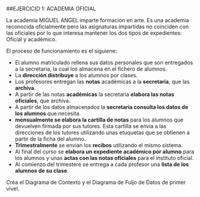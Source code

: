 ##EJERCICIO 1: ACADEMIA OFICIAL

La academia MIGUEL ANGEL imparte formación en arte. Es una academia reconocida oficialmente pero las asignaturas impartidas no coinciden con las oficiales por lo que interesa mantener los dos tipos de expedientes: Oficial y académico.

El proceso de funcionamiento es el siguiene:

 - El alumno matriculado rellena sus datos personales que son entregados a la secretaria, la cual los almacena en el fichero de alumnos.
 - La **dirección distribuye** a los alumnos por clases.
 - Los profesores entregan las **notas** académicas a la **secretaria**, que las **archiva**.
 - A partir de las notas **académicas** la secretaria **elabora las notas oficiales**, que archiva.
 - A partir de los datos almacenados la **secretaria consulta los datos de los alumnos** que necesita.
 - **mensualmente se elabora la cartilla de notas** para los alumnos que devuelven firmada por sus tutores. Esta cartilla se envia a las direcciones de los tutores utilizando unas etuquetas que se obtienen a partir de la ficha del alumno.
 - **Trimestralmente** se envian los **recibos** utilizando el mismo sistema.
 - Al final del curso se **elabora un expediente académico por alumno** para los alumnos y unas **actas con las notas oficiales** para el instituto oficial.
 - Al comienzo del trimestere se entrega a cada profesor una **lista de los alumnos de su clase**.
 
 Crea el Diagrama de Contexto y el Diagrama de Fuljo de Datos de primer vivel.
 